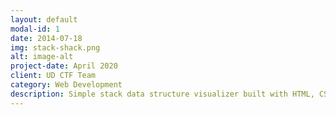 ```yaml
---
layout: default
modal-id: 1
date: 2014-07-18
img: stack-shack.png
alt: image-alt
project-date: April 2020
client: UD CTF Team
category: Web Development
description: Simple stack data structure visualizer built with HTML, CSS, and JQuery. It is used frequently by members of the University of Delaware Capture the Flag team who are just starting out with binary exploitation to help them better understand how function stacks are composed and how to exploit them. 
---
```

